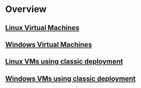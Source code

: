# Overview
## [Linux Virtual Machines](virtual-machines-linux-azure-overview.md?toc=%2fazure%2fvirtual-machines%2flinux%2ftoc.json)
## [Windows Virtual Machines](virtual-machines-Windows-about.md?toc=%2fazure%2fvirtual-machines%2fwindows%2ftoc.json)
## [Linux VMs using classic deployment](virtual-machines-linux-azure-overview?toc=%2fazure%2fvirtual-machines%2flinux%2fclassic%2ftoc.json)
## [Windows VMs using classic deployment](virtual-machines-windows-about.md?toc=%2fazure%2fvirtual-machines%2fwindows%2fclassic%2ftoc.json)

